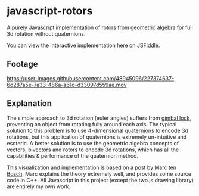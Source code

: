 # javascript-rotors
A purely Javascript implementation of rotors from geometric algebra for full 3d rotation without quaternions.

You can view the interactive implementation [here on JSFiddle](https://jsfiddle.net/djo45Lvg/).

## Footage

https://user-images.githubusercontent.com/48945096/227374637-6d287a5e-7a33-486a-a61d-d33097d559ae.mov

## Explanation

The simple approach to 3d rotation (euler angles) suffers from [gimbal lock](https://en.wikipedia.org/wiki/Gimbal_lock), preventing an object from rotating fully around each axis. The typical solution to this problem is to use 4-dimensional [quaternions](https://en.wikipedia.org/wiki/Quaternions_and_spatial_rotation) to encode 3d rotations, but this application of quaternions is extremely un-intuitive and esoteric. A better solution is to use the geometric algebra concepts of vectors, bivectors and rotors to encode 3d rotations, which has all the capabilities & performance of the quaternion method.

This visualization and implementation is based on a post by [Marc ten Bosch](http://marctenbosch.com/quaternions/). Marc explains the theory extremely well, and provides some source code in C++. All Javascript in this project (except the two.js drawing library) are entirely my own work.
